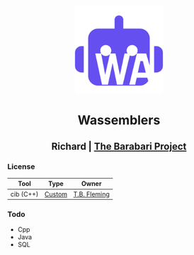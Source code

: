 <div align="center">
<img src="./assets/icon.svg" height="200px" width="200px"/>
<h1>Wassemblers</h1>
<h2>Richard | <a href="https://github.com/barabari-project">The Barabari Project</a></h2>
</div>

### License
| Tool | Type | Owner |
| --- | --- | --- |
| cib (C++) | [Custom](./cpp/build.py) | [T.B. Fleming](https://github.com/tbfleming) |

### Todo
- Cpp
- Java
- SQL